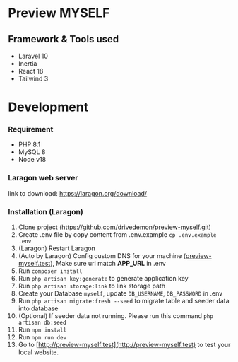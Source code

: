 # Preview MYSELF

## Framework & Tools used

- Laravel 10
- Inertia
- React 18
- Tailwind 3

# Development

### Requirement

- PHP 8.1
- MySQL 8
- Node v18

### Laragon web server
link to download: https://laragon.org/download/

### Installation (Laragon)

1. Clone project (https://github.com/drivedemon/preview-myself.git)
2. Create .env file by copy content from .env.example `cp .env.example .env`
3. (Laragon) Restart Laragon
4. (Auto by Laragon) Config custom DNS for your machine ([preview-myself.test](http://oop-solid-design-with-laravel.local)), Make sure url match
   **APP_URL** in .env
5. Run `composer install`
6. Run `php artisan key:generate` to generate application key
7. Run `php artisan storage:link` to link storage path
7. Create your Database `myself`, update `DB_USERNAME`, `DB_PASSWORD` in .env
8. Run `php artisan migrate:fresh --seed` to migrate table and seeder data into database
9. (Optional) If seeder data not running. Please run this command `php artisan db:seed`
8. Run `npm install`
8. Run `npm run dev`
9. Go to [http://preview-myself.test](http://preview-myself.test) to test your local website.
